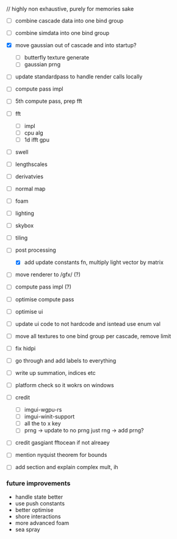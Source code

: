 // highly non exhaustive, purely for memories sake

- [ ] combine cascade data into one bind group
- [ ] combine simdata into one bind group
- [X] move gaussian out of cascade and into startup?
    - [ ] butterfly texture generate
    - [ ] gaussian prng

- [ ] update standardpass to handle render calls locally
- [ ] compute pass impl
- [ ] 5th compute pass, prep fft
- [ ] fft
    - [ ] impl
    - [ ] cpu alg
    - [ ] 1d ifft gpu
- [ ] swell
- [ ] lengthscales
- [ ] derivatvies
- [ ] normal map
- [ ] foam
- [ ] lighting
- [ ] skybox
- [ ] tiling
- [ ] post processing
    - [X] add update constants fn, multiply light vector by matrix

- [ ] move renderer to /gfx/ (?)
- [ ] compute pass impl (?)
- [ ] optimise compute pass
- [ ] optimise ui
- [ ] update ui code to not hardcode and isntead use enum val
- [ ] move all textures to one bind group per cascade, remove limit
- [ ] fix hidpi
- [ ] go through and add labels to everything
- [ ] write up summation, indices etc
- [ ] platform check so it wokrs on windows
- [ ] credit 
    - [ ] imgui-wgpu-rs
    - [ ] imgui-winit-support
    - [ ] all the to x key
    - [ ] prng -> update to no prng just rng -> add prng?
- [ ] credit gasgiant fftocean if not alreaey
- [ ] mention nyquist theorem for bounds
- [ ] add section and explain complex mult, ih


### future improvements
- handle state better
- use push constants
- better optimise
- shore interactions
- more advanced foam
- sea spray
